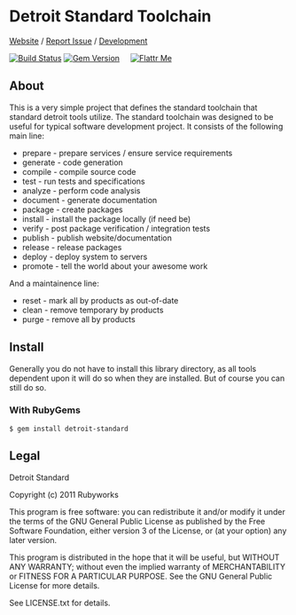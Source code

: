 # Detroit Standard Toolchain

[Website](http://rubyworks.github.com/detroit-standard) /
[Report Issue](http://github.com/rubyworks/detroit-standard/issues) /
[Development](http://github.com/rubyworks/detroit-standard)

[![Build Status](https://secure.travis-ci.org/rubyworks/detroit-standard.png)](http://travis-ci.org/rubyworks/detroit-standard) 
[![Gem Version](https://badge.fury.io/rb/detroit-standard.png)](http://badge.fury.io/rb/detroit-standard) &nbsp; &nbsp;
[![Flattr Me](http://api.flattr.com/button/flattr-badge-large.png)](http://flattr.com/thing/324911/Rubyworks-Ruby-Development-Fund)


## About

This is a very simple project that defines the standard toolchain
that standard detroit tools utilize. The standard toolchain was designed
to be useful for typical software  development project. It consists of the
following main line:

  * prepare     - prepare services / ensure service requirements
  * generate    - code generation
  * compile     - compile source code
  * test        - run tests and specifications
  * analyze     - perform code analysis
  * document    - generate documentation
  * package     - create packages
  * install     - install the package locally (if need be)
  * verify      - post package verification / integration tests
  * publish     - publish website/documentation
  * release     - release packages
  * deploy      - deploy system to servers
  * promote     - tell the world about your awesome work

And a maintainence line:

  * reset       - mark all by products as out-of-date
  * clean       - remove temporary by products
  * purge       - remove all by products


## Install

Generally you do not have to install this library directory, as all tools
dependent upon it will do so when they are installed. But of course you 
can still do so.

### With RubyGems

    $ gem install detroit-standard


## Legal

Detroit Standard

Copyright (c) 2011 Rubyworks

This program is free software: you can redistribute it and/or modify
it under the terms of the GNU General Public License as published by
the Free Software Foundation, either version 3 of the License, or
(at your option) any later version.

This program is distributed in the hope that it will be useful,
but WITHOUT ANY WARRANTY; without even the implied warranty of
MERCHANTABILITY or FITNESS FOR A PARTICULAR PURPOSE.  See the
GNU General Public License for more details.

See LICENSE.txt for details.

